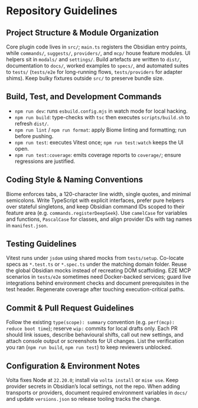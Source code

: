 # Repository Guidelines

## Project Structure & Module Organization
Core plugin code lives in `src/`; `main.ts` registers the Obsidian entry points, while `commands/`, `suggests/`, `providers/`, and `mcp/` house feature modules. UI helpers sit in `modals/` and `settings/`. Build artefacts are written to `dist/`, documentation to `docs/`, worked examples to `specs/`, and automated suites to `tests/` (`tests/e2e` for long-running flows, `tests/providers` for adapter shims). Keep bulky fixtures outside `src/` to preserve bundle size.

## Build, Test, and Development Commands
- `npm run dev`: runs `esbuild.config.mjs` in watch mode for local hacking.
- `npm run build`: type-checks with `tsc` then executes `scripts/build.sh` to refresh `dist/`.
- `npm run lint` / `npm run format`: apply Biome linting and formatting; run before pushing.
- `npm run test`: executes Vitest once; `npm run test:watch` keeps the UI open.
- `npm run test:coverage`: emits coverage reports to `coverage/`; ensure regressions are justified.

## Coding Style & Naming Conventions
Biome enforces tabs, a 120-character line width, single quotes, and minimal semicolons. Write TypeScript with explicit interfaces, prefer pure helpers over stateful singletons, and keep Obsidian command IDs scoped to their feature area (e.g. `commands.registerDeepSeek`). Use `camelCase` for variables and functions, `PascalCase` for classes, and align provider IDs with tag names in `manifest.json`.

## Testing Guidelines
Vitest runs under `jsdom` using shared mocks from `tests/setup`. Co-locate specs as `*.test.ts` or `*.spec.ts` under the matching domain folder. Reuse the global Obsidian mocks instead of recreating DOM scaffolding. E2E MCP scenarios in `tests/e2e` sometimes need Docker-backed services; guard live integrations behind environment checks and document prerequisites in the test header. Regenerate coverage after touching execution-critical paths.

## Commit & Pull Request Guidelines
Follow the existing `type(scope): summary` convention (e.g. `perf(mcp): reduce boot time`); reserve `wip:` commits for local drafts only. Each PR should link issues, describe behavioural shifts, call out new settings, and attach console output or screenshots for UI changes. List the verification you ran (`npm run build`, `npm run test`) to keep reviewers unblocked.

## Configuration & Environment Notes
Volta fixes Node at `22.20.0`; install via `volta install` or `mise use`. Keep provider secrets in Obsidian’s local settings, not the repo. When adding transports or providers, document required environment variables in `docs/` and update `versions.json` so release tooling tracks the change.
